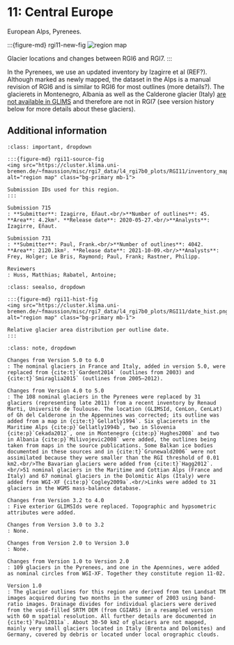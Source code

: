 # 11: Central Europe

European Alps, Pyrenees.

:::{figure-md} rgi11-new-fig
<img src="https://cluster.klima.uni-bremen.de/~fmaussion/misc/rgi7_data/l4_rgi7b0_plots/RGI11/isrgi6_map.jpeg" alt="region map" class="bg-primary mb-1">

Glacier locations and changes between RGI6 and RGI7.
:::

In the Pyrenees, we use an updated inventory by Izagirre et al (REF?). Although marked as newly mapped, the dataset in the Alps is a manual revision of RGI6 and is similar to RGI6 for most outlines (more details?). The glacierets in Montenegro, Albania as well as the Calderone glacier (Italy) [are not available in GLIMS](https://github.com/GLIMS-RGI/rgi7_scripts/issues/27) and therefore are not in RGI7 (see version history below for more details about these glaciers).

## Additional information 

```{admonition} Data sources and analysts
:class: important, dropdown

:::{figure-md} rgi11-source-fig
<img src="https://cluster.klima.uni-bremen.de/~fmaussion/misc/rgi7_data/l4_rgi7b0_plots/RGI11/inventory_map.jpeg" alt="region map" class="bg-primary mb-1">

Submission IDs used for this region.
:::

Submission 715
: **Submitter**: Izagirre, Eñaut.<br/>**Number of outlines**: 45. **Area**: 4.2km². **Release date**: 2020-05-27.<br/>**Analysts**: Izagirre, Eñaut.

Submission 731
: **Submitter**: Paul, Frank.<br/>**Number of outlines**: 4042. **Area**: 2120.1km². **Release date**: 2021-10-09.<br/>**Analysts**: Frey, Holger; Le Bris, Raymond; Paul, Frank; Rastner, Philipp.

Reviewers
: Huss, Matthias; Rabatel, Antoine;

```

```{admonition} Outlines date distribution
:class: seealso, dropdown

:::{figure-md} rgi11-hist-fig
<img src="https://cluster.klima.uni-bremen.de/~fmaussion/misc/rgi7_data/l4_rgi7b0_plots/RGI11/date_hist.png" alt="region map" class="bg-primary mb-1">

Relative glacier area distribution per outline date.
:::

```

```{admonition} Version history
:class: note, dropdown

Changes from Version 5.0 to 6.0
: The nominal glaciers in France and Italy, added in version 5.0, were replaced from {cite:t}`Gardent2014` (outlines from 2003) and {cite:t}`Smiraglia2015` (outlines from 2005–2012).

Changes from Version 4.0 to 5.0
: The 108 nominal glaciers in the Pyrenees were replaced by 31 glaciers (representing late 2011) from a recent inventory by Renaud Marti, Université de Toulouse. The location (GLIMSId, CenLon, CenLat) of Gh del Calderone in the Appennines was corrected; its outline was added from a map in {cite:t}`Gellatly1994`. Six glacierets in the Maritime Alps {cite:p}`Gellatly1994b`, two in Slovenia {cite:p}`Cekada2012`, one in Montenegro {cite:p}`Hughes2008` and two in Albania {cite:p}`Milivojevic2008` were added, the outlines being taken from maps in the source publications. Some Balkan ice bodies documented in these sources and in {cite:t}`Grunewald2006` were not assimilated because they were smaller than the RGI threshold of 0.01 km2.<br/>The Bavarian glaciers were added from {cite:t}`Hagg2012`.<br/>51 nominal glaciers in the Maritime and Cottian Alps (France and Italy) and 67 nominal glaciers in the Dolomitic Alps (Italy) were added from WGI-XF {cite:p}`Cogley2009a`.<br/>Links were added to 31 glaciers in the WGMS mass-balance database.

Changes from Version 3.2 to 4.0
: Five exterior GLIMSIds were replaced. Topographic and hypsometric attributes were added.

Changes from Version 3.0 to 3.2
: None.

Changes from Version 2.0 to Version 3.0
: None.

Changes from Version 1.0 to Version 2.0
: 109 glaciers in the Pyrenees, and one in the Apennines, were added as nominal circles from WGI-XF. Together they constitute region 11-02.

Version 1.0
: The glacier outlines for this region are derived from ten Landsat TM images acquired during two months in the summer of 2003 using band-ratio images. Drainage divides for individual glaciers were derived from the void-filled SRTM DEM (from CGIARS) in a resampled version with 60 m spatial resolution. All further details are documented in {cite:t}`Paul2011a`. About 30-50 km2 of glaciers are not mapped, mainly very small glaciers located in Italy (Brenta and Dolomites) and Germany, covered by debris or located under local orographic clouds.

```
